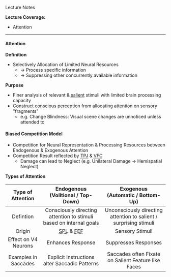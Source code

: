 Lecture Notes

**Lecture Coverage:**
- Attention

---
#### **Attention**
**Definition**
- Selectively Allocation of Limited Neural Resources
	- → Process specific information
	- → Suppressing other concurrently available information

**Purpose**
- Finer analysis of relevant & <abbr Title="Visually Conspicuous">salient</abbr> stimuli with limited brain processing capacity
- Construct conscious perception from allocating attention on sensory "fragments"
	- e.g. Change Blindness: Visual scene changes are unnoticed unless attended to

#### **Biased Competition Model**
- Competition for Neural Representation & Processing Resources between Endogenous & Exogenous Attention
- Competition Result reflected by <abbr Title="Temporoparietal Junction">TPJ</abbr> & <abbr Title="Ventral Frontal Cortex">VFC</abbr>
	- Damage can lead to Neglect (e.g. Unilateral Damage → Hemispatial Neglect)

**Types of Attention**

|  Type of Attention   |                             Endogenous<br>(Volitional / Top-Down)                             |               Exogenous<br>(Automatic / Bottom-Up)                |
| :------------------: | :-------------------------------------------------------------------------------------------: | :---------------------------------------------------------------: |
|      Defintion       |              Consciously directing attention to stimuli based on internal goals               | Unconsciously directing attention to salient / surprising stimuli |
|        Origin        | <abbr Title="Superior Parietal Lobe">SPL</abbr> & <abbr Title="Frontal Eye Fields">FEF</abbr> |                          Sensory Stimuli                          |
| Effect on V4 Neurons |                                       Enhances Response                                       |                       Suppresses Responses                        |
| Examples in Saccades |                         Explicit Instructions alter Saccadic Patterns                         |        Saccades often Fixate on Salient Feature like Faces        |
